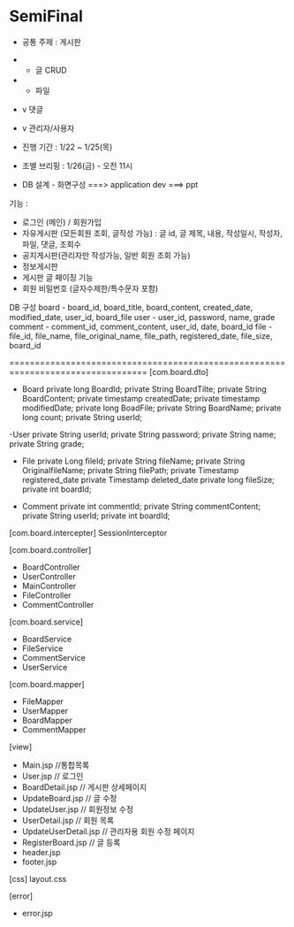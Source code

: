 # SemiFinal

- 공통 주제 : 게시판
- * 글 CRUD
- * 파일
- v 댓글
- v 관리자/사용자

- 진행 기간 : 1/22 ~ 1/25(목)
- 조별 브리핑 : 1/26(금) - 오전 11시
- DB 설계 - 화면구성 ===> application dev ===> ppt


기능 : 
- 로그인 (메인) / 회원가입
- 자유게시판 (모든회원 조회, 글작성 가능) : 글 id, 글 제목, 내용, 작성일시, 작성자, 파일, 댓글, 조회수
- 공지게시판(관리자만 작성가능, 일반 회원 조회 가능)
- 정보게시판
- 게시판 글 페이징 기능
- 회원 비밀번호 (글자수제한/특수문자 포함)

DB 구성
board - board_id, board_title, board_content, created_date, modified_date, user_id, board_file
user - user_id, password, name, grade
comment - comment_id, comment_content, user_id, date, board_id
file - file_id, file_name, file_original_name, file_path, registered_date, file_size, board_id


=================================================================================
[com.board.dto]
- Board
private long BoardId;
private String BoardTilte;
private String BoardContent;
private timestamp createdDate;
private timestamp modifiedDate;
private long BoadFile;
private String BoardName;
private long count;
private String userId;

-User
private String userId;
private String password;
private String name;
private String grade;

- File
private Long fileId;
private String fileName;
private String OriginalfileName;
private String filePath;
private Timestamp registered_date
private Timestamp deleted_date
private long fileSize;
private int boardId;

- Comment
private int commentId;
private String commentContent;
private String userId;
private int boardId;

[com.board.intercepter]
SessionInterceptor

[com.board.controller]
- BoardController
- UserController
- MainController
- FileController
- CommentController

[com.board.service]
- BoardService
- FileService
- CommentService
- UserService

[com.board.mapper]
- FileMapper
- UserMapper
- BoardMapper
- CommentMapper

[view]
- Main.jsp			//통합목록
- User.jsp			// 로그인
- BoardDetail.jsp		// 게시판 상세페이지
- UpdateBoard.jsp	// 글 수정
- UpdateUser.jsp		// 회원정보 수정
- UserDetail.jsp		// 회원 목록
- UpdateUserDetail.jsp	// 관리자용 회원 수정 페이지
- RegisterBoard.jsp	// 글 등록
- header.jsp
- footer.jsp

[css]
layout.css

[error]
- error.jsp